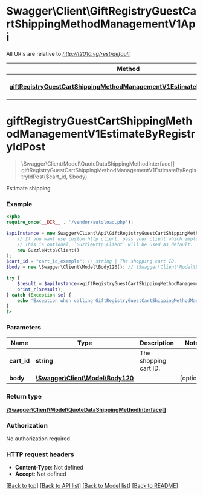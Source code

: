 # Swagger\Client\GiftRegistryGuestCartShippingMethodManagementV1Api

All URIs are relative to *http://t2010.vg/rest/default*

Method | HTTP request | Description
------------- | ------------- | -------------
[**giftRegistryGuestCartShippingMethodManagementV1EstimateByRegistryIdPost**](GiftRegistryGuestCartShippingMethodManagementV1Api.md#giftRegistryGuestCartShippingMethodManagementV1EstimateByRegistryIdPost) | **POST** /V1/guest-giftregistry/{cartId}/estimate-shipping-methods | 


# **giftRegistryGuestCartShippingMethodManagementV1EstimateByRegistryIdPost**
> \Swagger\Client\Model\QuoteDataShippingMethodInterface[] giftRegistryGuestCartShippingMethodManagementV1EstimateByRegistryIdPost($cart_id, $body)



Estimate shipping

### Example
```php
<?php
require_once(__DIR__ . '/vendor/autoload.php');

$apiInstance = new Swagger\Client\Api\GiftRegistryGuestCartShippingMethodManagementV1Api(
    // If you want use custom http client, pass your client which implements `GuzzleHttp\ClientInterface`.
    // This is optional, `GuzzleHttp\Client` will be used as default.
    new GuzzleHttp\Client()
);
$cart_id = "cart_id_example"; // string | The shopping cart ID.
$body = new \Swagger\Client\Model\Body120(); // \Swagger\Client\Model\Body120 | 

try {
    $result = $apiInstance->giftRegistryGuestCartShippingMethodManagementV1EstimateByRegistryIdPost($cart_id, $body);
    print_r($result);
} catch (Exception $e) {
    echo 'Exception when calling GiftRegistryGuestCartShippingMethodManagementV1Api->giftRegistryGuestCartShippingMethodManagementV1EstimateByRegistryIdPost: ', $e->getMessage(), PHP_EOL;
}
?>
```

### Parameters

Name | Type | Description  | Notes
------------- | ------------- | ------------- | -------------
 **cart_id** | **string**| The shopping cart ID. |
 **body** | [**\Swagger\Client\Model\Body120**](../Model/Body120.md)|  | [optional]

### Return type

[**\Swagger\Client\Model\QuoteDataShippingMethodInterface[]**](../Model/QuoteDataShippingMethodInterface.md)

### Authorization

No authorization required

### HTTP request headers

 - **Content-Type**: Not defined
 - **Accept**: Not defined

[[Back to top]](#) [[Back to API list]](../../README.md#documentation-for-api-endpoints) [[Back to Model list]](../../README.md#documentation-for-models) [[Back to README]](../../README.md)

